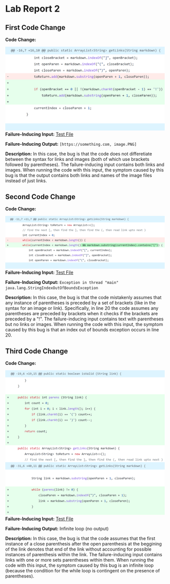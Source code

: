 # Lab Report 2

## First Code Change
**Code Change:**

![codeChange](change1.PNG)
**Failure-Inducing Input:** [Test File](https://raw.githubusercontent.com/k1jackson/markdown-parser/main/test-file-img.md)

**Failure-Inducing Output:** ```[https://something.com, image.PNG]```

**Description:** In this case, the bug is that the code does not differetiate between the syntax for links and images (both of which use brackets followed by parentheses). The failure-inducing input contains both links and images. When running the code with this input, the symptom caused by this bug is that the output contains both links and names of the image files instead of just links.

## Second Code Change
**Code Change:**

![codeChange](change2.PNG)
**Failure-Inducing Input:** [Test File](https://raw.githubusercontent.com/k1jackson/markdown-parser/main/test-file-paren.md)

**Failure-Inducing Output:** ```Exception in thread "main" java.lang.StringIndexOutOfBoundsException```

**Description:** In this case, the bug is that the code mistakenly assumes that any instance of parentheses is preceded by a set of brackets (like in the syntax for an image or link). Specifically, in line 20 the code assumes any parentheses are preceded by brackets when it checks if the brackets are preceded by a "!". The failure-inducing input contains text with parentheses but no links or images. When running the code with this input, the symptom caused by this bug is that an index out of bounds exception occurs in line 20. 

## Third Code Change
**Code Change:**

![codeChange](change3.PNG)
**Failure-Inducing Input:** [Test File](https://raw.githubusercontent.com/k1jackson/markdown-parser/main/test-file-paren-link.md)

**Failure-Inducing Output:** Infinite loop (no output)

**Description:** In this case, the bug is that the code assumes that the first instance of a close parenthesis after the open parenthesis at the beggining of the link denotes that end of the link without accounting for possible instances of parenthesis within the link. The failure-inducing input contains links with one or more sets parentheses within them. When running the code with this input, the symptom caused by this bug is an infinite loop (because the condition for the while loop is contingent on the presence of parentheses).